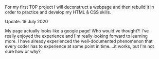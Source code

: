 For my first TOP project I will deconstruct a webpage and then rebuild it in order to practice and develop my HTML & CSS skills.

Update: 19 July 2020

My page actually looks like a google page! Who would've thought?!
I've really enjoyed the experience and I'm really looking forward to learning more. I have already experienced the well-documented phenomenon that every coder has to experience at some point in time....it works, but I'm not sure how or why?
